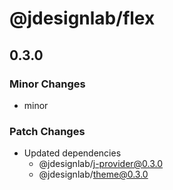# @jdesignlab/flex

## 0.3.0

### Minor Changes

- minor

### Patch Changes

- Updated dependencies
  - @jdesignlab/j-provider@0.3.0
  - @jdesignlab/theme@0.3.0
